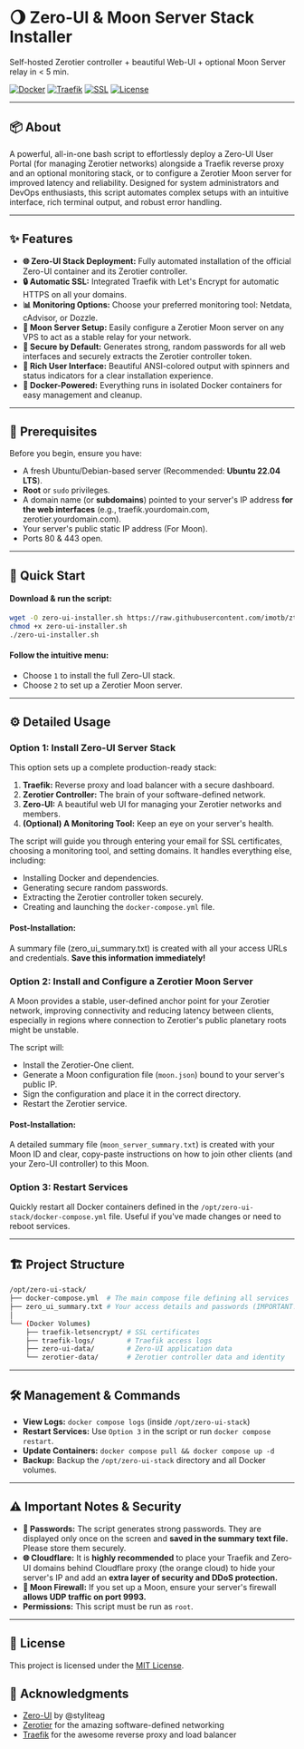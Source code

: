 # 🌖 Zero-UI & Moon Server Stack Installer
Self-hosted Zerotier controller + beautiful Web-UI + optional Moon Server relay in < 5 min.

[![Docker](https://img.shields.io/badge/Docker-20.10+-2496ED?logo=docker)](https://www.docker.com/) [![Traefik](https://img.shields.io/badge/Reverse%20Proxy-Traefik-24a1c1?logo=traefikproxy)](https://traefik.io/) [![SSL](https://img.shields.io/badge/SSL-LetsEncrypt-003A70?logo=lets-encrypt)](https://letsencrypt.org/) [![License](https://img.shields.io/badge/License-MIT-yellow.svg)](https://opensource.org/licenses/MIT)

---

## 📦 About

A powerful, all-in-one bash script to effortlessly deploy a Zero-UI User Portal (for managing Zerotier networks) alongside a Traefik reverse proxy and an optional monitoring stack, or to configure a Zerotier Moon server for improved latency and reliability.
Designed for system administrators and DevOps enthusiasts, this script automates complex setups with an intuitive interface, rich terminal output, and robust error handling.

---

## ✨ Features

- **🌐 Zero-UI Stack Deployment:** Fully automated installation of the official Zero-UI container and its Zerotier controller.
- **🔒 Automatic SSL:** Integrated Traefik with Let's Encrypt for automatic HTTPS on all your domains.
- **📊 Monitoring Options:** Choose your preferred monitoring tool: Netdata, cAdvisor, or Dozzle.
- **🌙 Moon Server Setup:** Easily configure a Zerotier Moon server on any VPS to act as a stable relay for your network.
- **🔐 Secure by Default:** Generates strong, random passwords for all web interfaces and securely extracts the Zerotier controller token.
- **🎨 Rich User Interface:** Beautiful ANSI-colored output with spinners and status indicators for a clear installation experience.
- **🤝 Docker-Powered:** Everything runs in isolated Docker containers for easy management and cleanup.

---

## 🧩 Prerequisites

Before you begin, ensure you have:

- A fresh Ubuntu/Debian-based server (Recommended: **Ubuntu 22.04 LTS**).
- **Root** or `sudo` privileges.
- A domain name (or **subdomains**) pointed to your server's IP address **for the web interfaces** (e.g., traefik.yourdomain.com, zerotier.yourdomain.com).
- Your server's public static IP address (For Moon).
- Ports 80 & 443 open.

---

## 🚀 Quick Start

#### Download & run the script:
```bash
wget -O zero-ui-installer.sh https://raw.githubusercontent.com/imotb/ztmaster/main/ztmaster.sh
chmod +x zero-ui-installer.sh
./zero-ui-installer.sh
```

#### Follow the intuitive menu:
- Choose `1` to install the full Zero-UI stack.
- Choose `2` to set up a Zerotier Moon server.

---

## ⚙️ Detailed Usage

### Option 1: Install Zero-UI Server Stack
This option sets up a complete production-ready stack:

1. **Traefik:** Reverse proxy and load balancer with a secure dashboard.
2. **Zerotier Controller:** The brain of your software-defined network.
3. **Zero-UI:** A beautiful web UI for managing your Zerotier networks and members.
4. **(Optional) A Monitoring Tool:** Keep an eye on your server's health.

The script will guide you through entering your email for SSL certificates, choosing a monitoring tool, and setting domains. It handles everything else, including:

- Installing Docker and dependencies.
- Generating secure random passwords.
- Extracting the Zerotier controller token securely.
- Creating and launching the `docker-compose.yml` file.

#### Post-Installation:
A summary file (zero_ui_summary.txt) is created with all your access URLs and credentials. **Save this information immediately!**


### Option 2: Install and Configure a Zerotier Moon Server

A Moon provides a stable, user-defined anchor point for your Zerotier network, improving connectivity and reducing latency between clients, especially in regions where connection to Zerotier's public planetary roots might be unstable.

The script will:
- Install the Zerotier-One client.
- Generate a Moon configuration file (`moon.json`) bound to your server's public IP.
- Sign the configuration and place it in the correct directory.
- Restart the Zerotier service.

#### Post-Installation:
A detailed summary file (`moon_server_summary.txt`) is created with your Moon ID and clear, copy-paste instructions on how to join other clients (and your Zero-UI controller) to this Moon.


### Option 3: Restart Services
Quickly restart all Docker containers defined in the `/opt/zero-ui-stack/docker-compose.yml` file. Useful if you've made changes or need to reboot services.

---

## 🏗️ Project Structure

```bash
/opt/zero-ui-stack/
├── docker-compose.yml  # The main compose file defining all services
├── zero_ui_summary.txt # Your access details and passwords (IMPORTANT!)
│
└── (Docker Volumes)
    ├── traefik-letsencrypt/ # SSL certificates
    ├── traefik-logs/        # Traefik access logs
    ├── zero-ui-data/        # Zero-UI application data
    └── zerotier-data/       # Zerotier controller data and identity
```

---

## 🛠 Management & Commands

- **View Logs:** `docker compose logs` (inside `/opt/zero-ui-stack`)
- **Restart Services:** Use `Option 3` in the script or run `docker compose restart`.
- **Update Containers:** `docker compose pull && docker compose up -d`
- **Backup:** Backup the `/opt/zero-ui-stack` directory and all Docker volumes.

---

## ⚠️ Important Notes & Security

- **🔐 Passwords:** The script generates strong passwords. They are displayed only once on the screen and **saved in the summary text file.** Please store them securely.
- **🌐 Cloudflare:** It is **highly recommended** to place your Traefik and Zero-UI domains behind Cloudflare proxy (the orange cloud) to hide your server's IP and add an **extra layer of security and DDoS protection.**
- **🌙 Moon Firewall:** If you set up a Moon, ensure your server's firewall **allows UDP traffic on port 9993.**
- **Permissions:** This script must be run as `root`.

---

## 📜 License
This project is licensed under the [MIT License](https://raw.githubusercontent.com/imotb/ztmaster/refs/heads/main/LICENSE).


## 🙏 Acknowledgments
- [Zero-UI](https://github.com/styliteag/zero-ui-userportal) by @styliteag
- [Zerotier](https://www.zerotier.com) for the amazing software-defined networking
- [Traefik](https://traefik.io) for the awesome reverse proxy and load balancer





